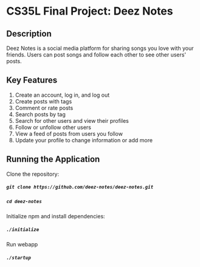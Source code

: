 # CS35L Final Project: Deez Notes

## Description

Deez Notes is a social media platform for sharing songs you love with your friends. Users can post songs and follow each other to see other users' posts.

## Key Features
  1. Create an account, log in, and log out
  2. Create posts with tags
  3. Comment or rate posts
  4. Search posts by tag
  5. Search for other users and view their profiles
  6. Follow or unfollow other users
  7. View a feed of posts from users you follow
  8. Update your profile to change information or add more

## Running the Application

Clone the repository:

##### `git clone https://github.com/deez-notes/deez-notes.git`

##### `cd deez-notes`

Initialize npm and install dependencies:

##### `./initialize`

Run webapp

##### `./startup`
